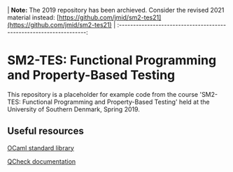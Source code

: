  | **Note:** The 2019 repository has been archieved. Consider the revised 2021 material instead: [https://github.com/jmid/sm2-tes21](https://github.com/jmid/sm2-tes21) |
 :------------------------------------------------------------------:


SM2-TES: Functional Programming and Property-Based Testing
==========================================================

This repository is a placeholder for example code from the course
'SM2-TES: Functional Programming and Property-Based Testing'
held at the University of Southern Denmark, Spring 2019.


Useful resources
----------------

[OCaml standard library](http://caml.inria.fr/pub/docs/manual-ocaml/libref/)

[QCheck documentation](http://c-cube.github.io/qcheck/0.9/qcheck/)
